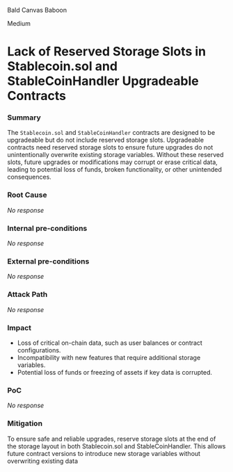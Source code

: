 Bald Canvas Baboon

Medium

# Lack of Reserved Storage Slots in Stablecoin.sol and StableCoinHandler Upgradeable Contracts

### Summary

The `Stablecoin.sol` and `StableCoinHandler` contracts are designed to be upgradeable but do not include reserved storage slots. Upgradeable contracts need reserved storage slots to ensure future upgrades do not unintentionally overwrite existing storage variables. Without these reserved slots, future upgrades or modifications may corrupt or erase critical data, leading to potential loss of funds, broken functionality, or other unintended consequences.

### Root Cause

_No response_

### Internal pre-conditions

_No response_

### External pre-conditions

_No response_

### Attack Path

_No response_

### Impact

- Loss of critical on-chain data, such as user balances or contract configurations.
- Incompatibility with new features that require additional storage variables.
- Potential loss of funds or freezing of assets if key data is corrupted.

### PoC

_No response_

### Mitigation

To ensure safe and reliable upgrades, reserve storage slots at the end of the storage layout in both Stablecoin.sol and StableCoinHandler. This allows future contract versions to introduce new storage variables without overwriting existing data